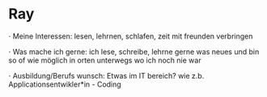 # Ray

⋅ Meine Interessen: lesen, lehrnen, schlafen, zeit mit freunden verbringen

⋅ Was mache ich gerne: ich lese, schreibe, lehrne gerne was neues und bin so of wie möglich in orten unterwegs wo ich noch nie war
  
⋅ Ausbildung/Berufs wunsch: Etwas im IT bereich? wie z.b. Applicationsentwikler*in - Coding
